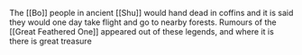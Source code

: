 The [[Bo]] people in ancient [[Shu]] would hand dead in coffins and it is said they would one day take flight and go to nearby forests. Rumours of the [[Great Feathered One]] appeared out of these legends, and where it is there is great treasure